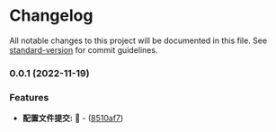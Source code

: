 # Changelog

All notable changes to this project will be documented in this file. See [standard-version](https://github.com/conventional-changelog/standard-version) for commit guidelines.

### 0.0.1 (2022-11-19)

### Features

- **配置文件提交:** 🚀 - ([8510af7](https://github.com/shenjilina/vite-vue3-ts/commit/8510af782ff602e105042162d028fc7e1af0d380))
